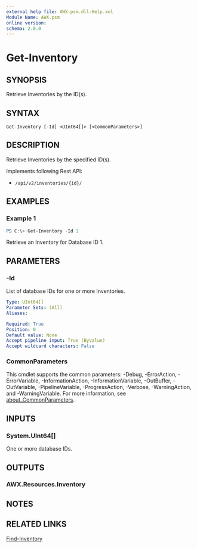 ```yaml
---
external help file: AWX.psm.dll-Help.xml
Module Name: AWX.psm
online version:
schema: 2.0.0
---
```


# Get-Inventory

## SYNOPSIS
Retrieve Inventories by the ID(s).

## SYNTAX

```
Get-Inventory [-Id] <UInt64[]> [<CommonParameters>]
```

## DESCRIPTION
Retrieve Inventories by the specified ID(s).

Implements following Rest API:  
- `/api/v2/inventories/{id}/`  

## EXAMPLES

### Example 1
```powershell
PS C:\> Get-Inventory -Id 1
```

Retrieve an Inventory for Database ID 1.

## PARAMETERS

### -Id
List of database IDs for one or more Inventories.

```yaml
Type: UInt64[]
Parameter Sets: (All)
Aliases:

Required: True
Position: 0
Default value: None
Accept pipeline input: True (ByValue)
Accept wildcard characters: False
```

### CommonParameters
This cmdlet supports the common parameters: -Debug, -ErrorAction, -ErrorVariable, -InformationAction, -InformationVariable, -OutBuffer, -OutVariable, -PipelineVariable, -ProgressAction, -Verbose, -WarningAction, and -WarningVariable. For more information, see [about_CommonParameters](http://go.microsoft.com/fwlink/?LinkID=113216).

## INPUTS

### System.UInt64[]
One or more database IDs.

## OUTPUTS

### AWX.Resources.Inventory
## NOTES

## RELATED LINKS

[Find-Inventory](Find-Inventory.md)
